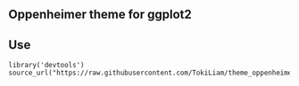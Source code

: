 ## Oppenheimer theme for ggplot2

## Use
```
library('devtools')
source_url("https://raw.githubusercontent.com/TokiLiam/theme_oppenheimer/main/theme_oppenheimer.R")
```
